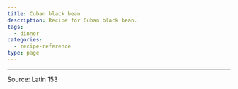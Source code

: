 ```yaml
---
title: Cuban black bean
description: Recipe for Cuban black bean.
tags:
  - dinner
categories:
  - recipe-reference
type: page
---
```


---

Source: Latin 153